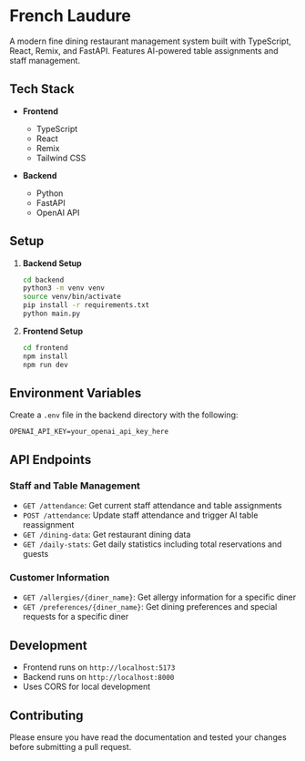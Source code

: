 # French Laudure

A modern fine dining restaurant management system built with TypeScript, React, Remix, and FastAPI. Features AI-powered table assignments and staff management.

## Tech Stack

- **Frontend**
  - TypeScript
  - React
  - Remix
  - Tailwind CSS

- **Backend**
  - Python
  - FastAPI
  - OpenAI API

## Setup

1. **Backend Setup**
   ```bash
   cd backend
   python3 -m venv venv
   source venv/bin/activate
   pip install -r requirements.txt
   python main.py
   ```

2. **Frontend Setup**
   ```bash
   cd frontend
   npm install
   npm run dev
   ```

## Environment Variables

Create a `.env` file in the backend directory with the following:

```env
OPENAI_API_KEY=your_openai_api_key_here
```

## API Endpoints

### Staff and Table Management
- `GET /attendance`: Get current staff attendance and table assignments
- `POST /attendance`: Update staff attendance and trigger AI table reassignment
- `GET /dining-data`: Get restaurant dining data
- `GET /daily-stats`: Get daily statistics including total reservations and guests

### Customer Information
- `GET /allergies/{diner_name}`: Get allergy information for a specific diner
- `GET /preferences/{diner_name}`: Get dining preferences and special requests for a specific diner


## Development

- Frontend runs on `http://localhost:5173`
- Backend runs on `http://localhost:8000`
- Uses CORS for local development

## Contributing

Please ensure you have read the documentation and tested your changes before submitting a pull request.
